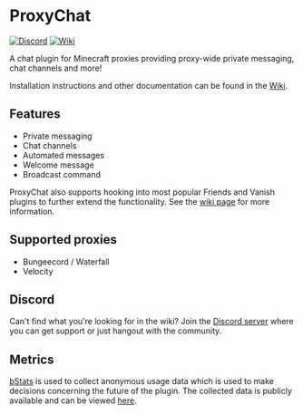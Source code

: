 # ProxyChat

[![Discord][discord-badge]][discord-link] [![Wiki][wiki-badge]][wiki-link]

A chat plugin for Minecraft proxies providing proxy-wide private messaging, chat channels and more!

Installation instructions and other documentation can be found in the [Wiki][wiki-link].

## Features
- Private messaging
- Chat channels
- Automated messages
- Welcome message
- Broadcast command

ProxyChat also supports hooking into most popular Friends and Vanish plugins to further extend the functionality.
See the [wiki page](https://github.com/fabianmakila/ProxyChat/wiki/plugin-hooks) for more information.

## Supported proxies
- Bungeecord / Waterfall
- Velocity

## Discord
Can't find what you're looking for in the wiki?
Join the [Discord server][discord-link] where you can get support or just hangout with the community.

## Metrics
[bStats](https://bstats.org) is used to collect anonymous usage data which is used to make decisions concerning the future of the plugin.
The collected data is publicly available and can be viewed [here](https://bstats.org/plugin/velocity/ProxyChat/15557).

[discord-badge]: https://img.shields.io/badge/-Join%20the%20community-%235865F2?logo=discord&logoColor=white&style=for-the-badge
[discord-link]: https://discord.gg/hNMvqruCuK
[wiki-badge]: https://img.shields.io/badge/-Wiki-blue?style=for-the-badge
[wiki-link]: https://github.com/fabianmakila/ProxyChat/wiki
